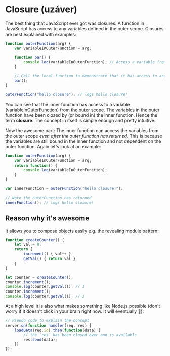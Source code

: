 # Closure \(uzáver\)

The best thing that JavaScript ever got was closures. A function in JavaScript has access to any variables defined in the outer scope. Closures are best explained with examples:

```typescript
function outerFunction(arg) {
    var variableInOuterFunction = arg;

    function bar() {
        console.log(variableInOuterFunction); // Access a variable from the outer scope
    }

    // Call the local function to demonstrate that it has access to arg
    bar();
}

outerFunction("hello closure"); // logs hello closure!
```

You can see that the inner function has access to a variable \(variableInOuterFunction\) from the outer scope. The variables in the outer function have been closed by \(or bound in\) the inner function. Hence the term **closure**. The concept in itself is simple enough and pretty intuitive.

Now the awesome part: The inner function can access the variables from the outer scope _even after the outer function has returned_. This is because the variables are still bound in the inner function and not dependent on the outer function. Again let's look at an example:

```typescript
function outerFunction(arg) {
    var variableInOuterFunction = arg;
    return function() {
        console.log(variableInOuterFunction);
    }
}

var innerFunction = outerFunction("hello closure!");

// Note the outerFunction has returned
innerFunction(); // logs hello closure!
```

## Reason why it's awesome

It allows you to compose objects easily e.g. the revealing module pattern:

```typescript
function createCounter() {
    let val = 0;
    return {
        increment() { val++ },
        getVal() { return val }
    }
}

let counter = createCounter();
counter.increment();
console.log(counter.getVal()); // 1
counter.increment();
console.log(counter.getVal()); // 2
```

At a high level it is also what makes something like Node.js possible \(don't worry if it doesn't click in your brain right now. It will eventually 🌹\):

```typescript
// Pseudo code to explain the concept
server.on(function handler(req, res) {
    loadData(req.id).then(function(data) {
        // the `res` has been closed over and is available
        res.send(data);
    })
});
```

